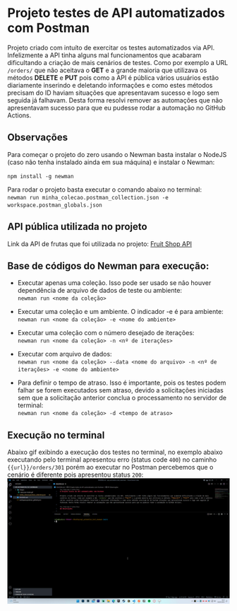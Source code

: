 # Projeto testes de API automatizados com Postman

Projeto criado com intuíto de exercitar os testes automatizados via API. Infelizmente a API tinha alguns mal funcionamentos que acabaram dificultando a criação de mais cenários de testes. Como por exemplo a URL `/orders/` que não aceitava o **GET** e a grande maioria que utilizava os métodos **DELETE** e **PUT** pois como a API é pública vários usuários estão diariamente inserindo e deletando informações e como estes métodos precisam do ID haviam situações que apresentavam sucesso e logo sem seguida já falhavam. Desta forma resolvi remover as automações que não apresentavam sucesso para que eu pudesse rodar a automação no GitHub Actions.

## Observações

Para começar o projeto do zero usando o Newman basta instalar o NodeJS (caso não tenha instalado ainda em sua máquina) e instalar o Newman:<br>

`npm install -g newman`

Para rodar o projeto basta executar o comando abaixo no terminal:<br>
`newman run minha_colecao.postman_collection.json -e workspace.postman_globals.json`

## API pública utilizada no projeto

Link da API de frutas que foi utilizada no projeto: <a href="https://api.predic8.de/shop/docs#/">Fruit Shop API</a>

## Base de códigos do Newman para execução:

 - Executar apenas uma coleção. Isso pode ser usado se não houver dependência de arquivo de dados de teste ou ambiente:<br>
`newman run <nome da coleção>`

- Executar uma coleção e um ambiente. O indicador -e é para ambiente:<br>
`newman run <nome da coleção> -e <nome do ambiente>`

- Executar uma coleção com o número desejado de iterações:<br>
`newman run <nome da coleção> -n <nº de iterações>`

 - Executar com arquivo de dados:<br>
`newman run <nome da coleção> --data <nome do arquivo> -n <nº de iterações> -e <nome do ambiente>`

- Para definir o tempo de atraso. Isso é importante, pois os testes podem falhar se forem executados sem atraso, devido a solicitações iniciadas sem que a solicitação anterior conclua o processamento no servidor de terminal:<br>
`newman run <nome da coleção> -d <tempo de atraso>`

## Execução no terminal

Abaixo gif exibindo a execução dos testes no terminal, no exemplo abaixo executando pelo terminal apresentou erro (status code `400`) no caminho `{{url}}/orders/301` porém ao executar no Postman percebemos que o cenário é diferente pois apresentou status `200`: <br>
![gif](./images/execucao-testes.gif "Exibindo execução dos testes no terminal")
